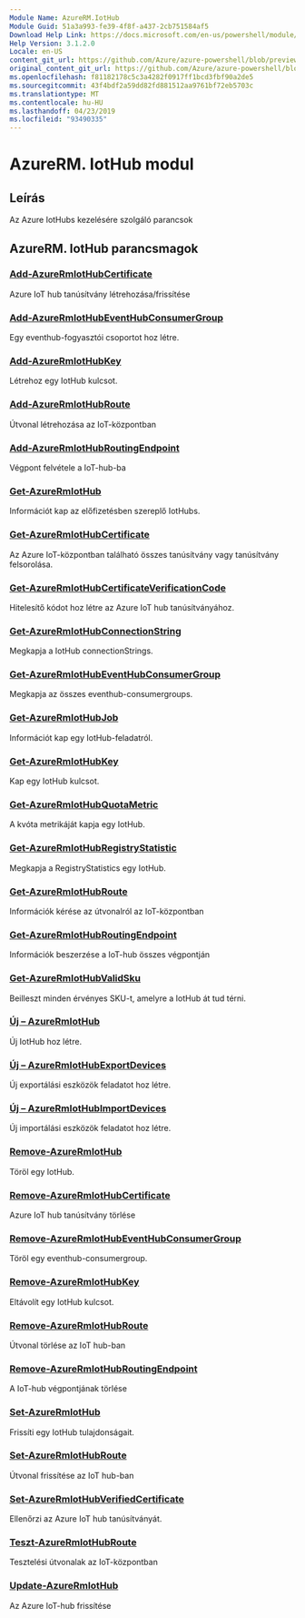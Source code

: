 ```yaml
---
Module Name: AzureRM.IotHub
Module Guid: 51a3a993-fe39-4f8f-a437-2cb751584af5
Download Help Link: https://docs.microsoft.com/en-us/powershell/module/azurerm.iothub
Help Version: 3.1.2.0
Locale: en-US
content_git_url: https://github.com/Azure/azure-powershell/blob/preview/src/ResourceManager/IotHub/Commands.IotHub/help/AzureRM.IotHub.md
original_content_git_url: https://github.com/Azure/azure-powershell/blob/preview/src/ResourceManager/IotHub/Commands.IotHub/help/AzureRM.IotHub.md
ms.openlocfilehash: f81182178c5c3a4282f0917ff1bcd3fbf90a2de5
ms.sourcegitcommit: 43f4bdf2a59dd82fd881512aa9761bf72eb5703c
ms.translationtype: MT
ms.contentlocale: hu-HU
ms.lasthandoff: 04/23/2019
ms.locfileid: "93490335"
---
```

# AzureRM. IotHub modul
## Leírás
Az Azure IotHubs kezelésére szolgáló parancsok

## AzureRM. IotHub parancsmagok
### [Add-AzureRmIotHubCertificate](Add-AzureRmIotHubCertificate.md)
Azure IoT hub tanúsítvány létrehozása/frissítése

### [Add-AzureRmIotHubEventHubConsumerGroup](Add-AzureRmIotHubEventHubConsumerGroup.md)
Egy eventhub-fogyasztói csoportot hoz létre.

### [Add-AzureRmIotHubKey](Add-AzureRmIotHubKey.md)
Létrehoz egy IotHub kulcsot.

### [Add-AzureRmIotHubRoute](Add-AzureRmIotHubRoute.md)
Útvonal létrehozása az IoT-központban

### [Add-AzureRmIotHubRoutingEndpoint](Add-AzureRmIotHubRoutingEndpoint.md)
Végpont felvétele a IoT-hub-ba

### [Get-AzureRmIotHub](Get-AzureRmIotHub.md)
Információt kap az előfizetésben szereplő IotHubs.

### [Get-AzureRmIotHubCertificate](Get-AzureRmIotHubCertificate.md)
Az Azure IoT-központban található összes tanúsítvány vagy tanúsítvány felsorolása. 

### [Get-AzureRmIotHubCertificateVerificationCode](Get-AzureRmIotHubCertificateVerificationCode.md)
Hitelesítő kódot hoz létre az Azure IoT hub tanúsítványához. 

### [Get-AzureRmIotHubConnectionString](Get-AzureRmIotHubConnectionString.md)
Megkapja a IotHub connectionStrings.

### [Get-AzureRmIotHubEventHubConsumerGroup](Get-AzureRmIotHubEventHubConsumerGroup.md)
Megkapja az összes eventhub-consumergroups.

### [Get-AzureRmIotHubJob](Get-AzureRmIotHubJob.md)
Információt kap egy IotHub-feladatról.

### [Get-AzureRmIotHubKey](Get-AzureRmIotHubKey.md)
Kap egy IotHub kulcsot.

### [Get-AzureRmIotHubQuotaMetric](Get-AzureRmIotHubQuotaMetric.md)
A kvóta metrikáját kapja egy IotHub.

### [Get-AzureRmIotHubRegistryStatistic](Get-AzureRmIotHubRegistryStatistic.md)
Megkapja a RegistryStatistics egy IotHub.

### [Get-AzureRmIotHubRoute](Get-AzureRmIotHubRoute.md)
Információk kérése az útvonalról az IoT-központban

### [Get-AzureRmIotHubRoutingEndpoint](Get-AzureRmIotHubRoutingEndpoint.md)
Információk beszerzése a IoT-hub összes végpontján

### [Get-AzureRmIotHubValidSku](Get-AzureRmIotHubValidSku.md)
Beilleszt minden érvényes SKU-t, amelyre a IotHub át tud térni.

### [Új – AzureRmIotHub](New-AzureRmIotHub.md)
Új IotHub hoz létre.

### [Új – AzureRmIotHubExportDevices](New-AzureRmIotHubExportDevices.md)
Új exportálási eszközök feladatot hoz létre.

### [Új – AzureRmIotHubImportDevices](New-AzureRmIotHubImportDevices.md)
Új importálási eszközök feladatot hoz létre.

### [Remove-AzureRmIotHub](Remove-AzureRmIotHub.md)
Töröl egy IotHub.

### [Remove-AzureRmIotHubCertificate](Remove-AzureRmIotHubCertificate.md)
Azure IoT hub tanúsítvány törlése

### [Remove-AzureRmIotHubEventHubConsumerGroup](Remove-AzureRmIotHubEventHubConsumerGroup.md)
Töröl egy eventhub-consumergroup.

### [Remove-AzureRmIotHubKey](Remove-AzureRmIotHubKey.md)
Eltávolít egy IotHub kulcsot.

### [Remove-AzureRmIotHubRoute](Remove-AzureRmIotHubRoute.md)
Útvonal törlése az IoT hub-ban

### [Remove-AzureRmIotHubRoutingEndpoint](Remove-AzureRmIotHubRoutingEndpoint.md)
A IoT-hub végpontjának törlése

### [Set-AzureRmIotHub](Set-AzureRmIotHub.md)
Frissíti egy IotHub tulajdonságait.

### [Set-AzureRmIotHubRoute](Set-AzureRmIotHubRoute.md)
Útvonal frissítése az IoT hub-ban

### [Set-AzureRmIotHubVerifiedCertificate](Set-AzureRmIotHubVerifiedCertificate.md)
Ellenőrzi az Azure IoT hub tanúsítványát. 

### [Teszt-AzureRmIotHubRoute](Test-AzureRmIotHubRoute.md)
Tesztelési útvonalak az IoT-központban

### [Update-AzureRmIotHub](Update-AzureRmIotHub.md)
Az Azure IoT-hub frissítése

